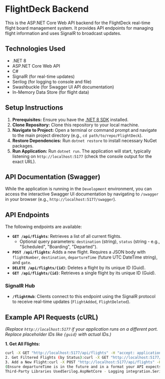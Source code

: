 # FlightDeck Backend

This is the ASP.NET Core Web API backend for the FlightDeck real-time flight board management system. It provides API endpoints for managing flight information and uses SignalR to broadcast updates.

## Technologies Used

* .NET 8
* ASP.NET Core Web API
* C#
* SignalR (for real-time updates)
* Serilog (for logging to console and file)
* Swashbuckle (for Swagger UI API documentation)
* In-Memory Data Store (for flight data)

## Setup Instructions

1.  **Prerequisites:** Ensure you have the [.NET 8 SDK](https://dotnet.microsoft.com/download/dotnet/8.0) installed.
2.  **Clone Repository:** Clone this repository to your local machine.
3.  **Navigate to Project:** Open a terminal or command prompt and navigate to the main project directory (e.g., `cd path/to/repo/FlightDeck`).
4.  **Restore Dependencies:** Run `dotnet restore` to install necessary NuGet packages.
5.  **Run Application:** Run `dotnet run`. The application will start, typically listening on `http://localhost:5177` (check the console output for the exact URL).

## API Documentation (Swagger)

While the application is running in the `Development` environment, you can access the interactive Swagger UI documentation by navigating to `/swagger` in your browser (e.g., `http://localhost:5177/swagger`).

## API Endpoints

The following endpoints are available:

* **`GET /api/flights`**: Retrieves a list of all current flights.
    * Optional query parameters: `destination` (string), `status` (string - e.g., "Scheduled", "Boarding", "Departed").
* **`POST /api/flights`**: Adds a new flight. Requires a JSON body with `flightNumber`, `destination`, `departureTime` (future UTC DateTime string), and `gate`.
* **`DELETE /api/flights/{id}`**: Deletes a flight by its unique ID (Guid).
* **`GET /api/flights/{id}`**: Retrieves a single flight by its unique ID (Guid).

### SignalR Hub

* **`/flightHub`**: Clients connect to this endpoint using the SignalR protocol to receive real-time updates (`FlightAdded`, `FlightDeleted`).

## Example API Requests (cURL)

*(Replace `http://localhost:5177` if your application runs on a different port. Replace placeholder IDs like `{guid}` with actual IDs.)*

**1. Get All Flights:**

```bash
curl -X GET "http://localhost:5177/api/flights" -H "accept: application/json"
2. Get Filtered Flights (by Status):curl -X GET "http://localhost:5177/api/flights?status=Scheduled" -H "accept: application/json"
3. Add a New Flight:curl -X POST "http://localhost:5177/api/flights" -H "accept: application/json" -H "Content-Type: application/json" -d "{\"flightNumber\":\"AA100\",\"destination\":\"New York\",\"departureTime\":\"2025-12-01T10:00:00Z\",\"gate\":\"B5\"}"
(Ensure departureTime is in the future and in a format your API expects, likely ISO 8601 UTC 'Z')4. Delete a Flight (replace {guid} with an actual ID):curl -X DELETE "http://localhost:5177/api/flights/{guid}" -H "accept: */*"
Third-Party Libraries UsedSerilog.AspNetCore - Logging integration.Serilog.Sinks.File - Logging to files.Swashbuckle.AspNetCore - Swagger/OpenAPI generation and UI.Microsoft.AspNetCore.SignalR - Real-
